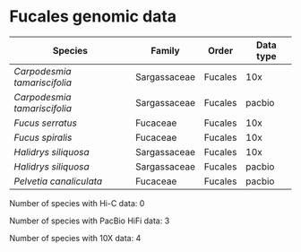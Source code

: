 # Fucales genomic data

| Species | Family | Order | Data type |
| -- | --- | --- | --- |
| *Carpodesmia tamariscifolia* | Sargassaceae | Fucales | 10x |
| *Carpodesmia tamariscifolia* | Sargassaceae | Fucales | pacbio |
| *Fucus serratus* | Fucaceae | Fucales | 10x |
| *Fucus spiralis* | Fucaceae | Fucales | 10x |
| *Halidrys siliquosa* | Sargassaceae | Fucales | 10x |
| *Halidrys siliquosa* | Sargassaceae | Fucales | pacbio |
| *Pelvetia canaliculata* | Fucaceae | Fucales | pacbio |

Number of species with Hi-C data: 0

Number of species with PacBio HiFi data: 3

Number of species with 10X data: 4
